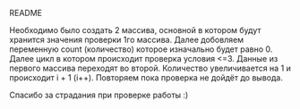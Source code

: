 README

Необходимо было создать 2 массива, основной в котором будут хранится значения проверки 1го массива. Далее добовляем переменную count (количество) которое изначально будет равно 0.
Далее цикл в котором происходит проверка условия <=3. Данные из первого массива переходят во второй. Количество увеличивается на 1 и происходит i + 1 (i++). Повторяем пока проверка не дойдёт до вывода.

Спасибо за страдания при проверке работы :)

